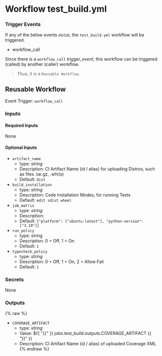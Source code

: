 # Workflow test_build.yml

### Trigger Events

If any of the below events occur, the `test_build.yml` workflow will be triggered.

- workflow_call

Since there is a `workflow_call` _trigger_event_, this workflow can be triggered (called) by another (caller) workflow.
> Thus, it is a `Reusable Workflow`.


## Reusable Workflow

Event Trigger: `workflow_call`

### Inputs

#### Required Inputs

None

#### Optional Inputs

- `artifact_name`
    - type: _string_
    - Description: CI Artifact Name (id / alias) for uploading Distros, such as files .tar.gz, .whl(s)
    - Default: `dist`
- `build_installation`
    - type: _string_
    - Description: Code Installation Modes, for running Tests
    - Default: `edit sdist wheel`
- `job_matrix`
    - type: _string_
    - Description: 
    - Default: `{"platform": ["ubuntu-latest"], "python-version": ["3.10"]}`
- `run_policy`
    - type: _string_
    - Description: 0 = Off, 1 = On
    - Default: `1`
- `typecheck_policy`
    - type: _string_
    - Description: 0 = Off, 1 = On, 2 = Allow Fail
    - Default: `1`

### Secrets

None

### Outputs
{% raw %}
- `COVERAGE_ARTIFACT`
    - type: _string_
    - Value: ${{ "{{" }} jobs.test_build.outputs.COVERAGE_ARTIFACT {{ "}}" }}
    - Description: CI Artifact Name (id / alias) of uploaded Coverage XML
{% endraw %}
